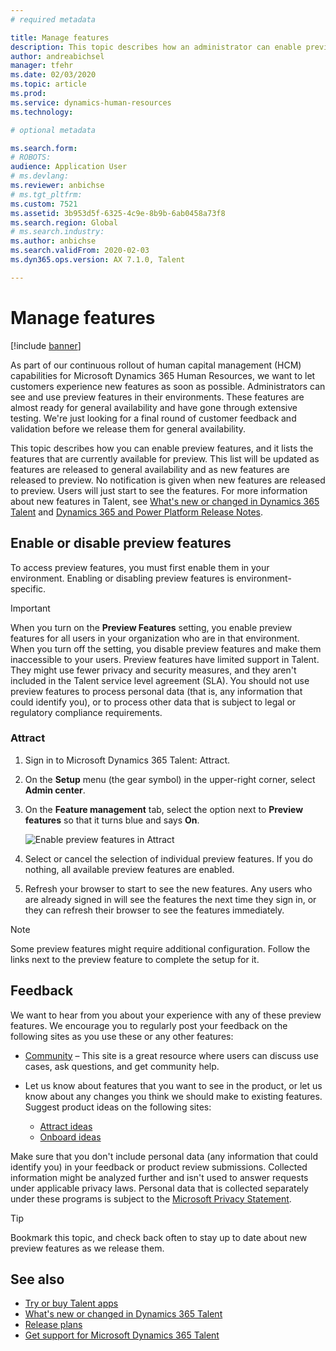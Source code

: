 ```yaml
---
# required metadata

title: Manage features
description: This topic describes how an administrator can enable preview features in Microsoft Dynamics 365 Talent, and it lists the features that are currently enabled for preview.
author: andreabichsel
manager: tfehr
ms.date: 02/03/2020
ms.topic: article
ms.prod: 
ms.service: dynamics-human-resources
ms.technology: 

# optional metadata

ms.search.form: 
# ROBOTS: 
audience: Application User
# ms.devlang: 
ms.reviewer: anbichse
# ms.tgt_pltfrm: 
ms.custom: 7521
ms.assetid: 3b953d5f-6325-4c9e-8b9b-6ab0458a73f8
ms.search.region: Global
# ms.search.industry: 
ms.author: anbichse
ms.search.validFrom: 2020-02-03
ms.dyn365.ops.version: AX 7.1.0, Talent

---
```


# Manage features

[!include [banner](includes/banner.md)]

As part of our continuous rollout of human capital management (HCM) capabilities for Microsoft Dynamics 365 Human Resources, we want to let customers experience new features as soon as possible. Administrators can see and use preview features in their environments. These features are almost ready for general availability and have gone through extensive testing. We're just looking for a final round of customer feedback and validation before we release them for general availability.

This topic describes how you can enable preview features, and it lists the features that are currently available for preview. This list will be updated as features are released to general availability and as new features are released to preview. No notification is given when new features are released to preview. Users will just start to see the features. For more information about new features in Talent, see [What's new or changed in Dynamics 365 Talent](./whats-new.md) and [Dynamics 365 and Power Platform Release Notes](https://docs.microsoft.com/business-applications-release-notes).

## Enable or disable preview features

To access preview features, you must first enable them in your environment. Enabling or disabling preview features is environment-specific.

> [!IMPORTANT]
> When you turn on the **Preview Features** setting, you enable preview features for all users in your organization who are in that environment. When you turn off the setting, you disable preview features and make them inaccessible to your users. Preview features have limited support in Talent. They might use fewer privacy and security measures, and they aren't included in the Talent service level agreement (SLA). You should not use preview features to process personal data (that is, any information that could identify you), or to process other data that is subject to legal or regulatory compliance requirements.

### Attract

1. Sign in to Microsoft Dynamics 365 Talent: Attract.
2. On the **Setup** menu (the gear symbol) in the upper-right corner, select **Admin center**.
3. On the **Feature management** tab, select the option next to **Preview features** so that it turns blue and says **On**.

    ![Enable preview features in Attract](./media/attract-enable-preview-features.png)

4. Select or cancel the selection of individual preview features. If you do nothing, all available preview features are enabled.
5. Refresh your browser to start to see the new features. Any users who are already signed in will see the features the next time they sign in, or they can refresh their browser to see the features immediately.

> [!NOTE]
> Some preview features might require additional configuration. Follow the links next to the preview feature to complete the setup for it.

## Feedback

We want to hear from you about your experience with any of these preview features. We encourage you to regularly post your feedback on the following sites as you use these or any other features:

- [Community](https://community.dynamics.com/enterprise/f/759?pi53869=0&category=Talent) – This site is a great resource where users can discuss use cases, ask questions, and get community help.
- Let us know about features that you want to see in the product, or let us know about any changes you think we should make to existing features. Suggest product ideas on the following sites:

    - [Attract ideas](https://powerusers.microsoft.com/t5/Ideas-for-Attract/idb-p/Attract)
    - [Onboard ideas](https://powerusers.microsoft.com/t5/Ideas-for-Onboard/idb-p/Onboard)

Make sure that you don't include personal data (any information that could identify you) in your feedback or product review submissions. Collected information might be analyzed further and isn't used to answer requests under applicable privacy laws. Personal data that is collected separately under these programs is subject to the [Microsoft Privacy Statement](https://privacy.microsoft.com/privacystatement).

> [!TIP]
> Bookmark this topic, and check back often to stay up to date about new preview features as we release them.

## See also

- [Try or buy Talent apps](https://dynamics.microsoft.com/talent/overview/)
- [What's new or changed in Dynamics 365 Talent](./whats-new.md)
- [Release plans](https://docs.microsoft.com/business-applications-release-notes/index)
- [Get support for Microsoft Dynamics 365 Talent](./talent-support.md)
